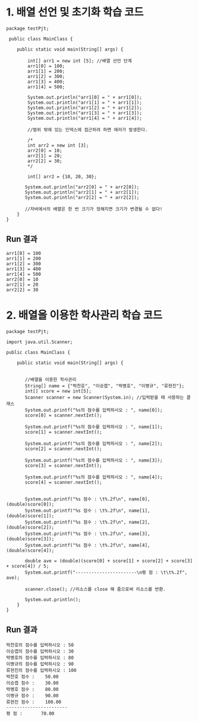 # 1. 배열 선언 및 초기화 학습 코드

	package testPjt;
	
	 public class MainClass {
	
		public static void main(String[] args) {
			
			int[] arr1 = new int [5]; //배열 선언 단계
		    arr1[0] = 100;
		    arr1[1] = 200;
		    arr1[2] = 300;
		    arr1[3] = 400;
		    arr1[4] = 500;
		    
		    System.out.println("arr1[0] = " + arr1[0]);
		    System.out.println("arr1[1] = " + arr1[1]);
		    System.out.println("arr1[2] = " + arr1[2]);
		    System.out.println("arr1[3] = " + arr1[3]);
		    System.out.println("arr1[4] = " + arr1[4]);
		    
		    //범위 밖에 있는 인덱스에 접근하려 하면 에러가 발생한다. 
		    
		    /*
		    int arr2 = new int [3];
		    arr2[0] = 10;
		    arr2[1] = 20;
		    arr2[2] = 30;
		    */
		    
	 	    int[] arr2 = {10, 20, 30};
	 	    
	 	   System.out.println("arr2[0] = " + arr2[0]);
	 	   System.out.println("arr2[1] = " + arr2[1]);
	 	   System.out.println("arr2[2] = " + arr2[2]); 
	 	   
	 	   //자바에서의 배열은 한 번 크기가 정해지면 크기가 변경될 수 없다!
		}
	}


## Run 결과
	arr1[0] = 100
	arr1[1] = 200
	arr1[2] = 300
	arr1[3] = 400
	arr1[4] = 500
	arr2[0] = 10
	arr2[1] = 20
	arr2[2] = 30



# 2. 배열을 이용한 학사관리 학습 코드

	package testPjt;
	
	import java.util.Scanner;
	
	public class MainClass {
	
		public static void main(String[] args) {
	 	   
	 	   
	 	   //배열을 이용한 학사관리
	 	   String[] name = {"박찬호", "이승엽", "박병호", "이병규", "류현진"};
	 	   int[] score = new int[5];
	 	   Scanner scanner = new Scanner(System.in); //입력받을 때 사용하는 클래스 
	 	   System.out.printf("%s의 점수를 입력하시오 : ", name[0]);
	 	   score[0] = scanner.nextInt();
	 	   
	 	   System.out.printf("%s의 점수를 입력하시오 : ", name[1]);
	 	   score[1] = scanner.nextInt();
	 	   
	 	   System.out.printf("%s의 점수를 입력하시오 : ", name[2]);
		   score[2] = scanner.nextInt();
		   
		   System.out.printf("%s의 점수를 입력하시오 : ", name[3]);
	 	   score[3] = scanner.nextInt();
	 	   
	 	   System.out.printf("%s의 점수를 입력하시오 : ", name[4]);
		   score[4] = scanner.nextInt();
	 	   
		   
		   System.out.printf("%s 점수 : \t%.2f\n", name[0], (double)score[0]);
		   System.out.printf("%s 점수 : \t%.2f\n", name[1], (double)score[1]);
		   System.out.printf("%s 점수 : \t%.2f\n", name[2], (double)score[2]);
		   System.out.printf("%s 점수 : \t%.2f\n", name[3], (double)score[3]);
		   System.out.printf("%s 점수 : \t%.2f\n", name[4], (double)score[4]);
		   
		   double ave = (double)(score[0] + score[1] + score[2] + score[3] + score[4]) / 5;
		   System.out.printf("-----------------------\n평 점 : \t\t%.2f", ave);
		   
		   scanner.close(); //리소스를 close 해 줌으로써 리소스를 반환.
		   
		   System.out.println();
		}
	}


## Run 결과
	박찬호의 점수를 입력하시오 : 50
	이승엽의 점수를 입력하시오 : 30
	박병호의 점수를 입력하시오 : 80
	이병규의 점수를 입력하시오 : 90
	류현진의 점수를 입력하시오 : 100
	박찬호 점수 : 	50.00
	이승엽 점수 : 	30.00
	박병호 점수 : 	80.00
	이병규 점수 : 	90.00
	류현진 점수 : 	100.00
	-----------------------
	평 점 : 		70.00
